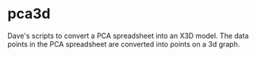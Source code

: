 # pca3d

Dave's scripts to convert a PCA spreadsheet into an X3D model.  The data
points in the PCA spreadsheet are converted into points on a 3d graph.
